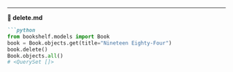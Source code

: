 
---

**📄 delete.md**
```markdown
```python
from bookshelf.models import Book
book = Book.objects.get(title="Nineteen Eighty-Four")
book.delete()
Book.objects.all()
# <QuerySet []>
